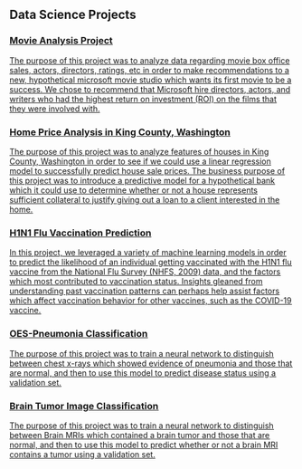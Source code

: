 ## Data Science Projects


 ### <u> [Movie Analysis Project](https://github.com/Shoemaker703/Movie_Analysis_Project) <u>

The purpose of this project was to analyze data regarding movie box office sales, actors, directors, ratings, etc  in order to make recommendations to a new, hypothetical microsoft movie studio which wants its first movie to be a success. We chose to recommend that Microsoft hire directors, actors, and writers who had the highest return on investment (ROI) on the films that they were involved with.

### <u> [Home Price Analysis in King County, Washington](https://github.com/ElyLin/HomePriceAnalysis) <u> 

The purpose of this project was to analyze features of houses in King County, Washington in order to see if we could use a linear regression model to successfully predict house sale prices. The business purpose of this project was to introduce a predictive model for a hypothetical bank which it could use to determine whether or not a house represents sufficient collateral to justify giving out a loan to a client interested in the home.

### <u> [H1N1 Flu Vaccination Prediction](https://github.com/emykes/Flu_Vaccination_ML) <u>

In this project, we leveraged a variety of machine learning models in order to predict the likelihood of an individual getting vaccinated with the H1N1 flu vaccine from the National Flu Survey (NHFS, 2009) data, and the factors which most contributed to vaccination status. Insights gleaned from understanding past vaccination patterns can perhaps help assist factors which affect vaccination behavior for other vaccines, such as the COVID-19 vaccine.

### <u> [OES-Pneumonia Classification](https://github.com/austint1121/OES-PneumoniaClassification) <u>

The purpose of this project was to train a neural network to distinguish between chest x-rays which showed evidence of pneumonia and those that are normal, and then to use this model to predict disease status using a validation set.

### <u> [Brain Tumor Image Classification](https://github.com/brooke57/BrainTumorImageClassification) <u>

The purpose of this project was to train a neural network to distinguish between Brain MRIs  which contained a brain tumor and those that are normal, and then to use this model to predict  whether or not a brain MRI contains a tumor using a validation set.



